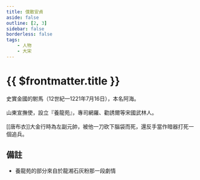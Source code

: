```yaml
---
title: 僕散安貞
aside: false
outline: [2, 3]
sidebar: false
borderless: false
tags:
    - 人物
    - 大宋
---
```


# {{ $frontmatter.title }}

史實金國的駙馬（12世紀—1221年7月16日），本名阿海。
<br><br>
山東宣撫使，設立『養龍苑』，專司網羅、勸誘爾等宋國武林人。
<br><br>
[[唐布衣]]大金行時為左副元帥，被他一刀砍下腦袋而死，還反手當作暗器打死一個追兵。

## 備註

- 養龍苑的部分來自於龍湘石灰粉那一段劇情